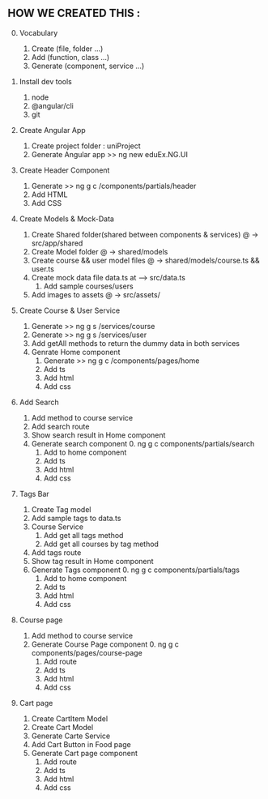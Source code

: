 ## HOW WE CREATED THIS :
0. Vocabulary
    1. Create (file, folder ...)
    2. Add (function, class ...)
    3. Generate (component, service ...)

1. Install dev tools
    1. node
    2. @angular/cli
    3. git

2. Create Angular App
    1. Create project folder : uniProject
    2. Generate Angular app >> ng new eduEx.NG.UI

3. Create Header Component
    1. Generate >> ng g c /components/partials/header
    2. Add HTML
    3. Add CSS

4. Create Models & Mock-Data
    1. Create Shared folder(shared between components & services) @ -> src/app/shared
    2. Create Model folder @ -> shared/models
    3. Create course && user model files @ -> shared/models/course.ts && user.ts
    3. Create mock data file data.ts at --> src/data.ts
        1. Add sample courses/users
    4. Add images to assets @ -> src/assets/

5. Create Course & User Service
    1. Generate >> ng g s /services/course
    2. Generate >> ng g s /services/user
    3. Add getAll methods to return the dummy data in both services
    6. Genrate Home component
        1. Generate >> ng g c /components/pages/home
        2. Add ts
        3. Add html
        4. Add css

6. Add Search 
    1. Add method to course service
    2. Add search route
    3. Show search result in Home component
    4. Generate search component
        0. ng g c components/partials/search
        1. Add to home component
        2. Add ts
        3. Add html
        4. Add css

7. Tags Bar
    1. Create Tag model
    2. Add sample tags to data.ts
    3. Course Service
        1. Add get all tags method
        2. Add get all courses by tag method
    4. Add tags route
    5. Show tag result in Home component
    6. Generate Tags component
        0. ng g c components/partials/tags
        1. Add to home component
        2. Add ts
        3. Add html
        4. Add css
        
8. Course page
    1. Add method to course service
    2. Generate Course Page component
        0. ng g c components/pages/course-page
        1. Add route
        2. Add ts
        3. Add html
        4. Add css

9. Cart page
    1. Create CartItem Model
    2. Create Cart Model
    3. Generate Carte Service  
    4. Add Cart Button in Food page
    5. Generate Cart page component
        1. Add route
        2. Add ts
        3. Add html
        4. Add css

